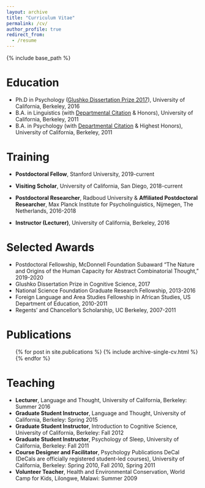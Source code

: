 ```yaml
---
layout: archive
title: "Curriculum Vitae"
permalink: /cv/
author_profile: true
redirect_from:
  - /resume
---
```


{% include base_path %}

Education
======
* Ph.D in Psychology ([Glushko Dissertation Prize 2017](https://cognitivesciencesociety.org/glushko-dissertation-prize)), University of California, Berkeley, 2016
* B.A. in Linguistics (with [Departmental Citation](https://financialaid.berkeley.edu/prizes-and-honors-departmental-citations) & Honors), University of California, Berkeley, 2011
* B.A. in Psychology (with [Departmental Citation](https://financialaid.berkeley.edu/prizes-and-honors-departmental-citations) & Highest Honors), University of California, Berkeley, 2011

Training
======
* <b>Postdoctoral Fellow</b>, Stanford University, 2019-current

* <b>Visiting Scholar</b>, University of California, San Diego, 2018-current

* <b>Postdoctoral Researcher</b>, Radboud University & <b>Affiliated Postdoctoral Researcher</b>, Max Planck Institute for Psycholinguistics, Nijmegen, The Netherlands, 2016-2018

* <b>Instructor (Lecturer)</b>, University of California, Berkeley, 2016
  
Selected Awards
======
* Postdoctoral Fellowship, McDonnell Foundation Subaward “The Nature and Origins of the Human Capacity for Abstract Combinatorial Thought,” 2019-2020
* Glushko Dissertation Prize in Cognitive Science, 2017
* National Science Foundation Graduate Research Fellowship, 2013-2016
* Foreign Language and Area Studies Fellowship in African Studies, US Department of Education, 2010-2011
* Regents’ and Chancellor’s Scholarship, UC Berkeley, 2007-2011

Publications
======
  <ul>{% for post in site.publications %}
    {% include archive-single-cv.html %}
  {% endfor %}</ul>
  
Teaching
======
* <b>Lecturer</b>, Language and Thought, University of California, Berkeley: Summer 2016
* <b>Graduate Student Instructor</b>, Language and Thought, University of California, Berkeley: Spring 2015
* <b>Graduate Student Instructor</b>, Introduction to Cognitive Science, University of California, Berkeley: Fall 2012
* <b>Graduate Student Instructor</b>, Psychology of Sleep, University of California, Berkeley: Fall 2011
* <b>Course Designer and Facilitator</b>, Psychology Publications DeCal (DeCals are officially registered student-led courses), University of California, Berkeley: Spring 2010, Fall 2010, Spring 2011
* <b>Volunteer Teacher</b>, Health and Environmental Conservation, World Camp for Kids, Lilongwe, Malawi: Summer 2009
